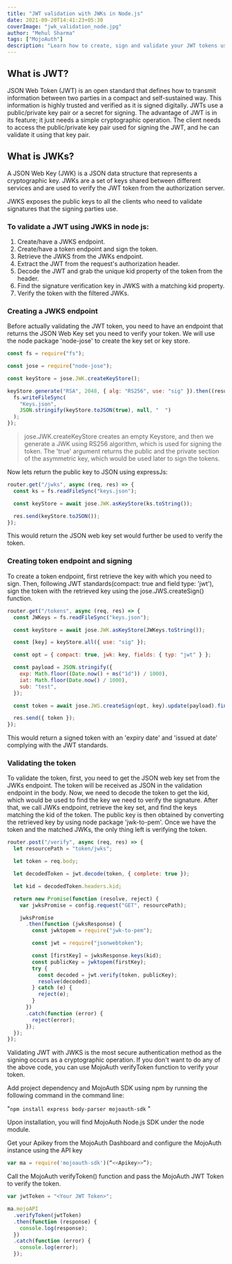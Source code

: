 ```yaml
---
title: "JWT validation with JWKs in Node.js"
date: 2021-09-20T14:41:23+05:30
coverImage: "jwk_validation_node.jpg"
author: "Mehul Sharma"
tags: ["MojoAuth"]
description: "Learn how to create, sign and validate your JWT tokens using RS256 with JWKS endpoint in Node.JS"
---
```


## What is JWT?

JSON Web Token (JWT) is an open standard that defines how to transmit information between two parties in a compact and self-sustained way. This information is highly trusted and verified as it is signed digitally. JWTs use a public/private key pair or a secret for signing. The advantage of JWT is in its feature; it just needs a simple cryptographic operation. The client needs to access the public/private key pair used for signing the JWT, and he can validate it using that key pair.

## What is JWKs?

​​A JSON Web Key (JWK) is a JSON data structure that represents a cryptographic key. JWKs are a set of keys shared between different services and are used to verify the JWT token from the authorization server.

JWKS exposes the public keys to all the clients who need to validate signatures that the signing parties use.

### To validate a JWT using JWKS in node js:

1. Create/have a JWKS endpoint.
2. Create/have a token endpoint and sign the token.
3. Retrieve the JWKS from the JWKs endpoint.
4. Extract the JWT from the request's authorization header.
5. Decode the JWT and grab the unique kid property of the token from the header.
6. Find the signature verification key in JWKS with a matching kid property.
7. Verify the token with the filtered JWKs.

### Creating a JWKS endpoint

Before actually validating the JWT token, you need to have an endpoint that returns the JSON Web Key set you need to verify your token. We will use the node package 'node-jose' to create the key set or key store.

```js
const fs = require("fs");

const jose = require("node-jose");

const keyStore = jose.JWK.createKeyStore();

keyStore.generate("RSA", 2048, { alg: "RS256", use: "sig" }).then((result) => {
  fs.writeFileSync(
    "Keys.json",
    JSON.stringify(keyStore.toJSON(true), null, "  ")
  );
});
```

> jose.JWK.createKeyStore creates an empty Keystore, and then we generate a JWK using RS256 algorithm, which is used for signing the token.
> The 'true' argument returns the public and the private section of the asymmetric key, which would be used later to sign the tokens.

Now lets return the public key to JSON using expressJs:

```js
router.get("/jwks", async (req, res) => {
  const ks = fs.readFileSync("keys.json");

  const keyStore = await jose.JWK.asKeyStore(ks.toString());

  res.send(keyStore.toJSON());
});
```

This would return the JSON web key set would further be used to verify the token.

### Creating token endpoint and signing

To create a token endpoint, first retrieve the key with which you need to sign. Then, following JWT standards(compact: true and field type: 'jwt'), sign the token with the retrieved key using the jose.JWS.createSign() function.

```js
router.get("/tokens", async (req, res) => {
  const JWKeys = fs.readFileSync("keys.json");

  const keyStore = await jose.JWK.asKeyStore(JWKeys.toString());

  const [key] = keyStore.all({ use: "sig" });

  const opt = { compact: true, jwk: key, fields: { typ: "jwt" } };

  const payload = JSON.stringify({
    exp: Math.floor((Date.now() + ms("1d")) / 1000),
    iat: Math.floor(Date.now() / 1000),
    sub: "test",
  });

  const token = await jose.JWS.createSign(opt, key).update(payload).final();

  res.send({ token });
});
```

This would return a signed token with an 'expiry date' and 'issued at date' complying with the JWT standards.

### Validating the token

To validate the token, first, you need to get the JSON web key set from the JWKs endpoint. The token will be received as JSON in the validation endpoint in the body. Now, we need to decode the token to get the kid, which would be used to find the key we need to verify the signature. After that, we call JWKs endpoint, retrieve the key set, and find the keys matching the kid of the token. The public key is then obtained by converting the retrieved key by using node package 'jwk-to-pem'. Once we have the token and the matched JWKs, the only thing left is verifying the token.

```js
router.post("/verify", async (req, res) => {
  let resourcePath = "token/jwks";

  let token = req.body;

  let decodedToken = jwt.decode(token, { complete: true });

  let kid = decodedToken.headers.kid;

  return new Promise(function (resolve, reject) {
    var jwksPromise = config.request("GET", resourcePath);

    jwksPromise
      .then(function (jwksResponse) {
        const jwktopem = require("jwk-to-pem");

        const jwt = require("jsonwebtoken");

        const [firstKey] = jwksResponse.keys(kid);
        const publicKey = jwktopem(firstKey);
        try {
          const decoded = jwt.verify(token, publicKey);
          resolve(decoded);
        } catch (e) {
          reject(e);
        }
      })
      .catch(function (error) {
        reject(error);
      });
  });
});
```

Validating JWT with JWKS is the most secure authentication method as the signing occurs as a cryptographic operation. If you don't want to do any of the above code, you can use MojoAuth verifyToken function to verify your token.

Add project dependency and MojoAuth SDK using npm by running the following command in the command line:

"`npm install express body-parser mojoauth-sdk` "

Upon installation, you will find MojoAuth Node.js SDK under the node module.

Get your Apikey from the MojoAuth Dashboard and configure the MojoAuth instance using the API key

```js
var ma = require('mojoauth-sdk')(“<<Apikey>>”);
```

Call the MojoAuth verifyToken() function and pass the MojoAuth JWT Token to verify the token.

```js
var jwtToken = "<Your JWT Token>";

ma.mojoAPI
  .verifyToken(jwtToken)
  .then(function (response) {
    console.log(response);
  })
  .catch(function (error) {
    console.log(error);
  });
```
